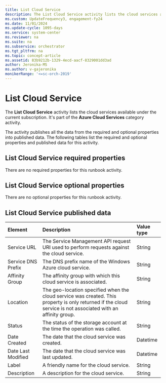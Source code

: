 ```yaml
---
title: List Cloud Service
description: The List Cloud Service activity lists the cloud services available under the current subscription.
ms.custom: UpdateFrequency3, engagement-fy24
ms.date: 11/01/2024
ms.update-cycle: 1095-days
ms.service: system-center
ms.reviewer: na
ms.suite: na
ms.subservice: orchestrator
ms.tgt_pltfrm: na
ms.topic: concept-article
ms.assetid: 83b9212b-1329-4ecd-aacf-8329001dd3ad
author: Jeronika-MS
ms.author: v-gajeronika
monikerRange: '<=sc-orch-2019'
---
```

# List Cloud Service

The **List Cloud Service** activity lists the cloud services available under the current subscription. It's part of the **Azure Cloud Services** category activity.

The activity publishes all the data from the required and optional properties into published data. The following tables list the required and optional properties and published data for this activity.

## List Cloud Service required properties

There are no required properties for this runbook activity.

## List Cloud Service optional properties

There are no optional properties for this runbook activity.

## List Cloud Service published data

| **Element**   | **Description**   | **Value type** |
|:---|:---|:---|
| Service URL   | The Service Management API request URI used to perform requests against the cloud service.   | String   |
| Service DNS Prefix | The DNS prefix name of the Windows Azure cloud service.   | String   |
| Affinity Group   | The affinity group with which this cloud service is associated.   | String   |
| Location   | The geo-location specified when the cloud service was created. This property is only returned if the cloud service is not associated with an affinity group. | String   |
| Status   | The status of the storage account at the time the operation was called.   | String   |
| Date Created   | The date that the cloud service was created.   | Datetime   |
| Date Last Modified | The date that the cloud service was last updated.   | Datetime   |
| Label   | A friendly name for the cloud service.   | String   |
| Description   | A description for the cloud service.   | String   |
